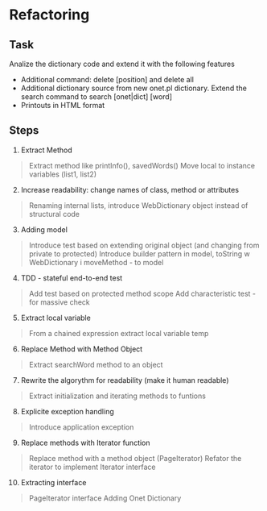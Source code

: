 Refactoring
===========

Task
----

Analize the dictionary code and extend it with the following features

* Additional command: delete [position] and delete all
* Additional dictionary source from new onet.pl dictionary. Extend the search command to search [onet|dict] [word]
* Printouts in HTML format

Steps
-----

1. Extract Method
> Extract method like printInfo(), savedWords() 
> Move local to instance variables (list1, list2)

2. Increase readability: change names of class, method or attributes
> Renaming internal lists, introduce WebDictionary object instead of structural code

3. Adding model
> Introduce test based on extending original object (and changing from private to protected)
> Introduce builder pattern in model, toString w WebDictionary i moveMethod - to model

4. TDD - stateful end-to-end test 
> Add test based on protected method scope
> Add characteristic test - for massive check

5. Extract local variable
> From a chained expression extract local variable temp

6. Replace Method with Method Object
> Extract searchWord method to an object

7. Rewrite the algorythm for readability (make it human readable)
> Extract initialization and iterating methods to funtions

8. Explicite exception handling
> Introduce application exception

9. Replace methods with Iterator function
> Replace method with a method object (PageIterator)
> Refator the iterator to implement Iterator<E> interface

10. Extracting interface
> PageIterator interface
> Adding Onet Dictionary
